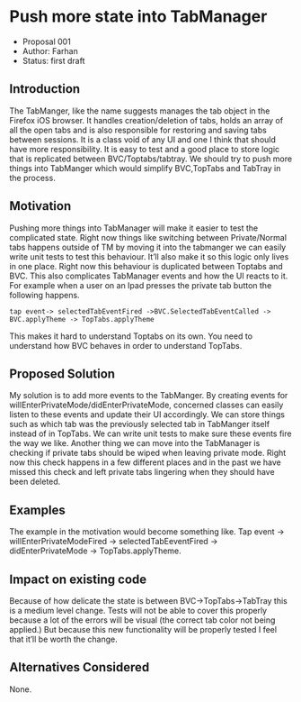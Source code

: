 # Push more state into TabManager 
- Proposal 001
- Author: Farhan 
- Status: first draft


## Introduction
The TabManger, like the name suggests manages the tab object in the Firefox iOS browser. It handles creation/deletion of tabs, holds an array of all the open tabs and is also responsible for restoring and saving tabs between sessions. It is a class void of any UI and one I think that should have more responsibility. It is easy to test and a good place to store logic that is replicated between BVC/Toptabs/tabtray. We should try to push more things into TabManger which would simplify BVC,TopTabs and TabTray in the process. 

## Motivation

Pushing more things into TabManager will make it easier to test the complicated state. Right now things like switching between Private/Normal tabs happens outside of TM by moving it into the tabmanger we can easily write unit tests to test this behaviour. It’ll also make it so this logic only lives in one place. Right now this behaviour is duplicated between Toptabs and BVC. 
This also complicates TabManager events and how the UI reacts to it. For example when a user on an Ipad presses the private tab button the following happens. 

`tap event-> selectedTabEventFired ->BVC.SelectedTabEventCalled -> BVC.applyTheme -> TopTabs.applyTheme`

This makes it hard to understand Toptabs on its own. You need to understand how BVC behaves in order to understand TopTabs. 
 
## Proposed Solution
My solution is to add more events to the TabManger. By creating events for willEnterPrivateMode/didEnterPrivateMode, concerned classes can easily listen to these events and update their UI accordingly. We can store things such as which tab was the previously selected tab in TabManger itself instead of in TopTabs. We can write unit tests to make sure these events fire the way we like. Another thing we can move into the TabManager is checking if private tabs should be wiped when leaving private mode. Right now this check happens in a few different places and in the past we have missed this check and left private tabs lingering when they should have been deleted.

## Examples
The example in the motivation would become something like.
Tap event -> willEnterPrivateModeFired -> selectedTabEeventFired -> didEnterPrivateMode -> TopTabs.applyTheme.

## Impact on existing code
Because of how delicate the state is between BVC->TopTabs->TabTray this is a medium level change. Tests will not be able to cover this properly because a lot of the errors will be visual (the correct tab color not being applied.) But because this new functionality will be properly tested I feel that it’ll be worth the change.

## Alternatives Considered
None.





